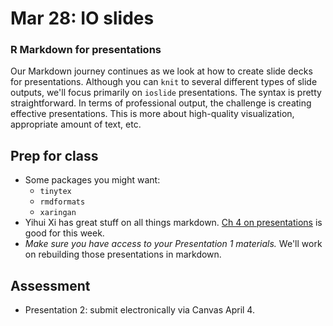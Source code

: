 # Mar 28: IO slides 
### R Markdown for presentations

Our Markdown journey continues as we look at how to create slide decks for presentations. Although you can `knit` to several different types of slide outputs, we'll focus primarily on `ioslide` presentations. The syntax is pretty straightforward. In terms of professional output, the challenge is creating effective presentations. This is more about high-quality visualization, appropriate amount of text, etc.  

## Prep for class
- Some packages you might want:
  - `tinytex`
  - `rmdformats`
  - `xaringan`
- Yihui Xi has great stuff on all things markdown. [Ch 4 on presentations](https://bookdown.org/yihui/rmarkdown/ioslides-presentation.html) is good for this week.
- *Make sure you have access to your Presentation 1 materials.* We'll work on rebuilding those presentations in markdown.


## Assessment
- Presentation 2: submit electronically via Canvas April 4.
